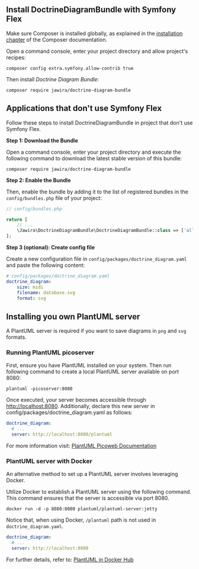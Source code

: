 ## Install DoctrineDiagramBundle with Symfony Flex

Make sure Composer is installed globally, as explained in
the [installation chapter](https://getcomposer.org/doc/00-intro.md) of the
Composer documentation.

Open a command console, enter your project directory and allow project's
recipes:

```console
composer config extra.symfony.allow-contrib true
```

Then install _Doctrine Diagram Bundle_:

```console
composer require jawira/doctrine-diagram-bundle
```

## Applications that don't use Symfony Flex

Follow these steps to install DoctrineDiagramBundle in project that don't use
Symfony Flex.

**Step 1: Download the Bundle**

Open a command console, enter your project directory and execute the following
command to download the latest stable version of this bundle:

```console
composer require jawira/doctrine-diagram-bundle
```

**Step 2: Enable the Bundle**

Then, enable the bundle by adding it to the list of registered bundles in
the `config/bundles.php` file of your project:

```php
// config/bundles.php

return [
    // ...
    \Jawira\DoctrineDiagramBundle\DoctrineDiagramBundle::class => ['all' => true],
];
```

**Step 3 (optional): Create config file**

Create a new configuration file in `config/packages/doctrine_diagram.yaml` and
paste the following content:

```yaml
# config/packages/doctrine_diagram.yaml
doctrine_diagram:
    size: midi
    filename: database.svg
    format: svg
```

## Installing you own PlantUML server

A PlantUML server is required if you want to save diagrams in `png` and `svg`
formats.

### Running PlantUML picoserver

First, ensure you have PlantUML installed on your system.
Then run following command to create a local PlantUML server available on port
8080:

```console
plantuml -picoserver:8080
```

Once executed, your server becomes accessible through <http://localhost:8080>.
Additionally, declare this new server in config/packages/doctrine_diagram.yaml
as follows:

```yaml
doctrine_diagram:
  # ...
  server: http://localhost:8080/plantuml
```

For more information
visit: [PlantUML Picoweb Documentation](https://plantuml.com/picoweb)

### PlantUML server with Docker

An alternative method to set up a PlantUML server involves leveraging Docker.

Utilize Docker to establish a PlantUML server using the following command. This
command ensures that the server is accessible via port 8080.

```console
docker run -d -p 8080:8080 plantuml/plantuml-server:jetty
```

Notice that, when using Docker, `/plantuml` path is not used
in `doctrine_diagram.yaml`.

```yaml
doctrine_diagram:
  # ...
  server: http://localhost:8080
```

For further details, refer
to: [PlantUML in Docker Hub](https://hub.docker.com/r/plantuml/plantuml-server)
